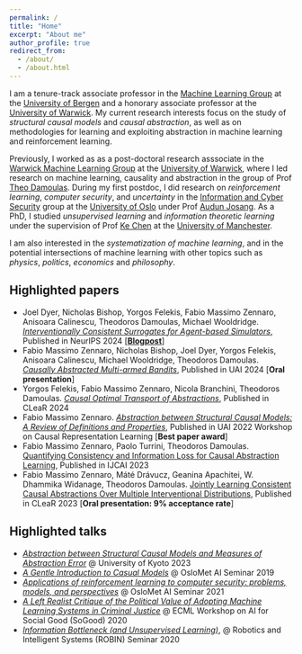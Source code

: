 ```yaml
---
permalink: /
title: "Home"
excerpt: "About me"
author_profile: true
redirect_from: 
  - /about/
  - /about.html
---
```


I am a tenure-track associate professor in the [Machine Learning Group](https://www.uib.no/en/rg/ml) at the [University of Bergen](https://www.uib.no/en) and a honorary associate professor at the [University of Warwick](https://warwick.ac.uk/). My current research interests focus on the study of *structural causal models* and *causal abstraction*, as well as on methodologies for learning and exploiting abstraction in machine learning and reinforcement learning.

Previously, I worked as as a post-doctoral research asssociate in the [Warwick Machine Learning Group](https://wmlg.io/) at the [University of Warwick](https://warwick.ac.uk/), where I led research on machine learning, causality and abstraction in the group of Prof [Theo Damoulas](https://warwick.ac.uk/fac/sci/statistics/staff/academic-research/damoulas/).
During my first postdoc, I did research on *reinforcement learning*, *computer security*, and *uncertainty* in the [Information and Cyber Security](https://www.mn.uio.no/ifi/english/research/groups/sec/index.html) group at the [University of Oslo](https://www.uio.no/) under Prof [Audun Josang](https://www.mn.uio.no/ifi/english/people/aca/josang/). As a PhD, I studied *unsupervised learning* and *information theoretic learning* under the supervision of Prof [Ke Chen](https://staff.cs.manchester.ac.uk/~kechen/) at the [University of Manchester](https://www.manchester.ac.uk/).

I am also interested in the *systematization of machine learning*, and in the potential intersections of machine learning with other topics such as *physics*,  *politics*, *economics* and *philosophy*.


Highlighted papers
------
* Joel Dyer, Nicholas Bishop, Yorgos Felekis, Fabio Massimo Zennaro, Anisoara Calinescu, Theodoros Damoulas, Michael Wooldridge. [*Interventionally Consistent Surrogates for Agent-based Simulators*](https://arxiv.org/abs/2312.11158), Published in NeurIPS 2024 [[**Blogpost**](https://www.nickbishop.net/2024/11/02/interventional-surrogates)]
* Fabio Massimo Zennaro, Nicholas Bishop, Joel Dyer, Yorgos Felekis, Anisoara Calinescu, Michael Wooldridge, Theodoros Damoulas. [*Causally Abstracted Multi-armed Bandits*](https://arxiv.org/abs/2404.17493), Published in UAI 2024 [**Oral presentation**]
* Yorgos Felekis, Fabio Massimo Zennaro, Nicola Branchini, Theodoros Damoulas. [*Causal Optimal Transport of Abstractions*](https://arxiv.org/abs/2312.08107), Published in CLeaR 2024
* Fabio Massimo Zennaro. [*Abstraction between Structural Causal Models: A Review of Definitions and Properties*](https://arxiv.org/abs/2207.08603), Published in UAI 2022 Workshop on Causal Representation Learning [**Best paper award**]
* Fabio Massimo Zennaro, Paolo Turrini, Theodoros Damoulas. [Quantifying Consistency and Information Loss for Causal Abstraction Learning](https://arxiv.org/abs/2305.04357), Published in IJCAI 2023
* Fabio Massimo Zennaro, Máté Drávucz, Geanina Apachitei, W. Dhammika Widanage, Theodoros Damoulas. [Jointly Learning Consistent Causal Abstractions Over Multiple Interventional Distributions](https://arxiv.org/abs/2301.05893), Published in CLeaR 2023 [**Oral presentation: 9% acceptance rate**]

Highlighted talks
-----
* [*Abstraction between Structural Causal Models and Measures of Abstraction Error*](https://fmzennaro.github.io/talks/CausalAbstractionsAndMeasures.pdf) @ University of Kyoto 2023
* [*A Gentle Introduction to Casual Models*](https://fmzennaro.github.io/talks/CausalModels.pdf) @ OsloMet AI Seminar 2019
* [*Applications of reinforcement learning to computer security: problems, models, and perspectives*](https://fmzennaro.github.io/talks/CTFRL2.pdf) @ OsloMet AI Seminar 2021
* [*A Left Realist Critique of the Political Value of Adopting Machine Learning Systems in Criminal Justice*](https://fmzennaro.github.io/talks/SoGood-LeftRealism.pdf) @ ECML Workshop on AI for Social Good (SoGood) 2020
* [*Information Bottleneck (and Unsupervised Learning)*](https://fmzennaro.github.io/talks/IB.pdf), @ Robotics and Intelligent Systems (ROBIN) Seminar 2020

<!---
This is the front page of a website that is powered by the [academicpages template](https://github.com/academicpages/academicpages.github.io) and hosted on GitHub pages. [GitHub pages](https://pages.github.com) is a free service in which websites are built and hosted from code and data stored in a GitHub repository, automatically updating when a new commit is made to the respository. This template was forked from the [Minimal Mistakes Jekyll Theme](https://mmistakes.github.io/minimal-mistakes/) created by Michael Rose, and then extended to support the kinds of content that academics have: publications, talks, teaching, a portfolio, blog posts, and a dynamically-generated CV. You can fork [this repository](https://github.com/academicpages/academicpages.github.io) right now, modify the configuration and markdown files, add your own PDFs and other content, and have your own site for free, with no ads! An older version of this template powers my own personal website at [stuartgeiger.com](http://stuartgeiger.com), which uses [this Github repository](https://github.com/staeiou/staeiou.github.io).

A data-driven personal website
======
Like many other Jekyll-based GitHub Pages templates, academicpages makes you separate the website's content from its form. The content & metadata of your website are in structured markdown files, while various other files constitute the theme, specifying how to transform that content & metadata into HTML pages. You keep these various markdown (.md), YAML (.yml), HTML, and CSS files in a public GitHub repository. Each time you commit and push an update to the repository, the [GitHub pages](https://pages.github.com/) service creates static HTML pages based on these files, which are hosted on GitHub's servers free of charge.

Many of the features of dynamic content management systems (like Wordpress) can be achieved in this fashion, using a fraction of the computational resources and with far less vulnerability to hacking and DDoSing. You can also modify the theme to your heart's content without touching the content of your site. If you get to a point where you've broken something in Jekyll/HTML/CSS beyond repair, your markdown files describing your talks, publications, etc. are safe. You can rollback the changes or even delete the repository and start over -- just be sure to save the markdown files! Finally, you can also write scripts that process the structured data on the site, such as [this one](https://github.com/academicpages/academicpages.github.io/blob/master/talkmap.ipynb) that analyzes metadata in pages about talks to display [a map of every location you've given a talk](https://academicpages.github.io/talkmap.html).

Getting started
======
1. Register a GitHub account if you don't have one and confirm your e-mail (required!)
1. Fork [this repository](https://github.com/academicpages/academicpages.github.io) by clicking the "fork" button in the top right. 
1. Go to the repository's settings (rightmost item in the tabs that start with "Code", should be below "Unwatch"). Rename the repository "[your GitHub username].github.io", which will also be your website's URL.
1. Set site-wide configuration and create content & metadata (see below -- also see [this set of diffs](http://archive.is/3TPas) showing what files were changed to set up [an example site](https://getorg-testacct.github.io) for a user with the username "getorg-testacct")
1. Upload any files (like PDFs, .zip files, etc.) to the files/ directory. They will appear at https://[your GitHub username].github.io/files/example.pdf.  
1. Check status by going to the repository settings, in the "GitHub pages" section

Site-wide configuration
------
The main configuration file for the site is in the base directory in [_config.yml](https://github.com/academicpages/academicpages.github.io/blob/master/_config.yml), which defines the content in the sidebars and other site-wide features. You will need to replace the default variables with ones about yourself and your site's github repository. The configuration file for the top menu is in [_data/navigation.yml](https://github.com/academicpages/academicpages.github.io/blob/master/_data/navigation.yml). For example, if you don't have a portfolio or blog posts, you can remove those items from that navigation.yml file to remove them from the header. 

Create content & metadata
------
For site content, there is one markdown file for each type of content, which are stored in directories like _publications, _talks, _posts, _teaching, or _pages. For example, each talk is a markdown file in the [_talks directory](https://github.com/academicpages/academicpages.github.io/tree/master/_talks). At the top of each markdown file is structured data in YAML about the talk, which the theme will parse to do lots of cool stuff. The same structured data about a talk is used to generate the list of talks on the [Talks page](https://academicpages.github.io/talks), each [individual page](https://academicpages.github.io/talks/2012-03-01-talk-1) for specific talks, the talks section for the [CV page](https://academicpages.github.io/cv), and the [map of places you've given a talk](https://academicpages.github.io/talkmap.html) (if you run this [python file](https://github.com/academicpages/academicpages.github.io/blob/master/talkmap.py) or [Jupyter notebook](https://github.com/academicpages/academicpages.github.io/blob/master/talkmap.ipynb), which creates the HTML for the map based on the contents of the _talks directory).

**Markdown generator**

I have also created [a set of Jupyter notebooks](https://github.com/academicpages/academicpages.github.io/tree/master/markdown_generator
) that converts a CSV containing structured data about talks or presentations into individual markdown files that will be properly formatted for the academicpages template. The sample CSVs in that directory are the ones I used to create my own personal website at stuartgeiger.com. My usual workflow is that I keep a spreadsheet of my publications and talks, then run the code in these notebooks to generate the markdown files, then commit and push them to the GitHub repository.

How to edit your site's GitHub repository
------
Many people use a git client to create files on their local computer and then push them to GitHub's servers. If you are not familiar with git, you can directly edit these configuration and markdown files directly in the github.com interface. Navigate to a file (like [this one](https://github.com/academicpages/academicpages.github.io/blob/master/_talks/2012-03-01-talk-1.md) and click the pencil icon in the top right of the content preview (to the right of the "Raw | Blame | History" buttons). You can delete a file by clicking the trashcan icon to the right of the pencil icon. You can also create new files or upload files by navigating to a directory and clicking the "Create new file" or "Upload files" buttons. 

Example: editing a markdown file for a talk
![Editing a markdown file for a talk](/images/editing-talk.png)

For more info
------
More info about configuring academicpages can be found in [the guide](https://academicpages.github.io/markdown/). The [guides for the Minimal Mistakes theme](https://mmistakes.github.io/minimal-mistakes/docs/configuration/) (which this theme was forked from) might also be helpful.
-->

